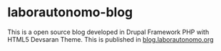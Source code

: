 laborautonomo-blog
==================

This is a open source blog developed in Drupal Framework PHP with HTML5 Devsaran Theme. This is published in [blog.laborautonomo.org](http://blog.laborautonomo.org/ "Access")